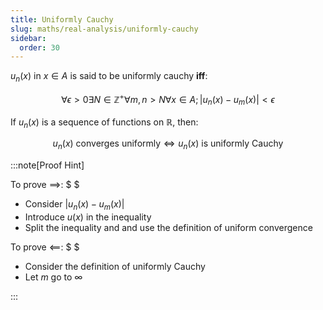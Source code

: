```yaml
---
title: Uniformly Cauchy
slug: maths/real-analysis/uniformly-cauchy
sidebar:
  order: 30
---
```


$u_n(x)$ in $x\in A$ is said to be uniformly cauchy **iff**:

```math
\forall \epsilon \gt 0
\exists N \in \mathbb{Z}^+
\forall m,n \gt N
\forall x \in A;
\lvert
u_n(x)-u_m(x)
\rvert \lt \epsilon
```

If $u_n(x)$ is a sequence of functions on $\mathbb{R}$, then:

```math
u_n(x)\text{ converges uniformly} \iff
u_n(x)\text{ is uniformly Cauchy}
```

:::note[Proof Hint]

To prove $\implies$: $ $

- Consider $\lvert u_n(x) - u_m(x) \rvert$
- Introduce $u(x)$ in the inequality
- Split the inequality and and use the definition of uniform convergence

To prove $\impliedby$: $ $

- Consider the definition of uniformly Cauchy
- Let $m$ go to $\infty$

:::
